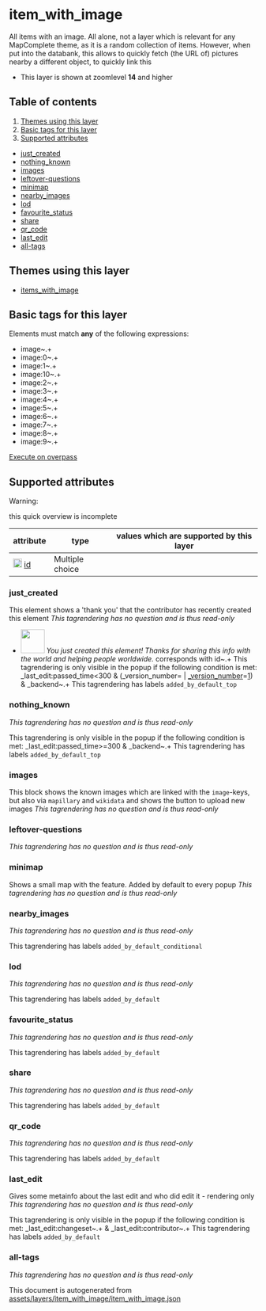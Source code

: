 [//]: # (WARNING: this file is automatically generated. Please find the sources at the bottom and edit those sources)



 item_with_image 
=================





All items with an image. All alone, not a layer which is relevant for any MapComplete theme, as it is a random collection of items. However, when put into the databank, this allows to quickly fetch (the URL of) pictures nearby a different object, to quickly link this






  - This layer is shown at zoomlevel **14** and higher



## Table of contents

1. [ Themes using this layer ](#-themes-using-this-layer-)
2. [ Basic tags for this layer ](#-basic-tags-for-this-layer-)
3. [ Supported attributes ](#-supported-attributes-)
  - [just_created](#just_created)
  - [nothing_known](#nothing_known)
  - [images](#images)
  - [leftover-questions](#leftover-questions)
  - [minimap](#minimap)
  - [nearby_images](#nearby_images)
  - [lod](#lod)
  - [favourite_status](#favourite_status)
  - [share](#share)
  - [qr_code](#qr_code)
  - [last_edit](#last_edit)
  - [all-tags](#all-tags)

 Themes using this layer 
-------------------------





  - [items_with_image](https://mapcomplete.org/items_with_image)




 Basic tags for this layer 
---------------------------



Elements must match **any** of the following expressions:

 - image~.+
 - image:0~.+
 - image:1~.+
 - image:10~.+
 - image:2~.+
 - image:3~.+
 - image:4~.+
 - image:5~.+
 - image:6~.+
 - image:7~.+
 - image:8~.+
 - image:9~.+

[Execute on overpass](http://overpass-turbo.eu/?Q=%5Bout%3Ajson%5D%5Btimeout%3A90%5D%3B%28%20%20%20%20nwr%5B%22image%22%5D%28%7B%7Bbbox%7D%7D%29%3B%0A%20%20%20%20nwr%5B%22image%3A0%22%5D%28%7B%7Bbbox%7D%7D%29%3B%0A%20%20%20%20nwr%5B%22image%3A1%22%5D%28%7B%7Bbbox%7D%7D%29%3B%0A%20%20%20%20nwr%5B%22image%3A10%22%5D%28%7B%7Bbbox%7D%7D%29%3B%0A%20%20%20%20nwr%5B%22image%3A2%22%5D%28%7B%7Bbbox%7D%7D%29%3B%0A%20%20%20%20nwr%5B%22image%3A3%22%5D%28%7B%7Bbbox%7D%7D%29%3B%0A%20%20%20%20nwr%5B%22image%3A4%22%5D%28%7B%7Bbbox%7D%7D%29%3B%0A%20%20%20%20nwr%5B%22image%3A5%22%5D%28%7B%7Bbbox%7D%7D%29%3B%0A%20%20%20%20nwr%5B%22image%3A6%22%5D%28%7B%7Bbbox%7D%7D%29%3B%0A%20%20%20%20nwr%5B%22image%3A7%22%5D%28%7B%7Bbbox%7D%7D%29%3B%0A%20%20%20%20nwr%5B%22image%3A8%22%5D%28%7B%7Bbbox%7D%7D%29%3B%0A%20%20%20%20nwr%5B%22image%3A9%22%5D%28%7B%7Bbbox%7D%7D%29%3B%0A%29%3Bout%20body%3B%3E%3Bout%20skel%20qt%3B)



 Supported attributes 
----------------------



Warning: 

this quick overview is incomplete



attribute | type | values which are supported by this layer
----------- | ------ | ------------------------------------------
[<img src='https://mapcomplete.org/assets/svg/statistics.svg' height='18px'>](https://taginfo.openstreetmap.org/keys/id#values) [id](https://wiki.openstreetmap.org/wiki/Key:id) | Multiple choice | 


### just_created
This element shows a 'thank you' that the contributor has recently created this element
_This tagrendering has no question and is thus read-only_

 - <img src='https://raw.githubusercontent.com/pietervdvn/MapComplete/develop/./assets/svg/party.svg' style='width: 3rem; height: 3rem'> *You just created this element! Thanks for sharing this info with the world and helping people worldwide.* corresponds with id~.+
This tagrendering is only visible in the popup if the following condition is met: _last_edit:passed_time<300 & (_version_number= | <a href='https://wiki.openstreetmap.org/wiki/Key:_version_number' target='_blank'>_version_number</a>=<a href='https://wiki.openstreetmap.org/wiki/Tag:_version_number%3D1' target='_blank'>1</a>) & _backend~.+
This tagrendering has labels 
`added_by_default_top`

### nothing_known

_This tagrendering has no question and is thus read-only_


This tagrendering is only visible in the popup if the following condition is met: _last_edit:passed_time>=300 & _backend~.+
This tagrendering has labels 
`added_by_default_top`

### images
This block shows the known images which are linked with the `image`-keys, but also via `mapillary` and `wikidata` and shows the button to upload new images
_This tagrendering has no question and is thus read-only_





### leftover-questions

_This tagrendering has no question and is thus read-only_





### minimap
Shows a small map with the feature. Added by default to every popup
_This tagrendering has no question and is thus read-only_





### nearby_images

_This tagrendering has no question and is thus read-only_



This tagrendering has labels 
`added_by_default_conditional`

### lod

_This tagrendering has no question and is thus read-only_



This tagrendering has labels 
`added_by_default`

### favourite_status

_This tagrendering has no question and is thus read-only_



This tagrendering has labels 
`added_by_default`

### share

_This tagrendering has no question and is thus read-only_



This tagrendering has labels 
`added_by_default`

### qr_code

_This tagrendering has no question and is thus read-only_



This tagrendering has labels 
`added_by_default`

### last_edit
Gives some metainfo about the last edit and who did edit it - rendering only
_This tagrendering has no question and is thus read-only_


This tagrendering is only visible in the popup if the following condition is met: _last_edit:changeset~.+ & _last_edit:contributor~.+
This tagrendering has labels 
`added_by_default`

### all-tags

_This tagrendering has no question and is thus read-only_



 

This document is autogenerated from [assets/layers/item_with_image/item_with_image.json](https://github.com/pietervdvn/MapComplete/blob/develop/assets/layers/item_with_image/item_with_image.json)
